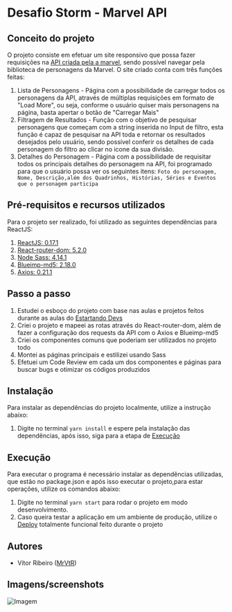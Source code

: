 # Desafio Storm - Marvel API

## Conceito do projeto
O projeto consiste em efetuar um site responsivo que possa fazer requisições na [API criada pela a marvel](https://developer.marvel.com), sendo possível navegar pela biblioteca de personagens da Marvel. O site criado conta com três funções feitas:
1. Lista de Personagens - Página com a possibilidade de carregar todos os personagens da API, através de múltiplas requisições em formato de "Load More", ou seja, conforme o usuário quiser mais personagens na página, basta apertar o botão de "Carregar Mais"
2. Filtragem de Resultados - Função com o objetivo de pesquisar personagens que começam com a string inserida no Input de filtro, esta função é capaz de pesquisar na API toda e retornar os resultados desejados pelo usuário, sendo possível conferir os detalhes de cada personagem do filtro ao clicar no icone da sua divisão. 
3. Detalhes do Personagem - Página com a possibilidade de requisitar todos os principais detalhes do personagem na API, foi programado para que o usuário possa ver os seguintes itens: 
```Foto do personagem, Nome, Descrição,além dos Quadrinhos, Histórias, Séries e Eventos que o personagem participa```
  
## Pré-requisitos e recursos utilizados
Para o projeto ser realizado, foi utilizado as seguintes dependências para ReactJS:
1. [ReactJS: 0.17.1](https://github.com/facebook/react/releases)
2. [React-router-dom: 5.2.0](https://reactrouter.com/web/guides/quick-start)
3. [Node Sass: 4.14.1](https://www.npmjs.com/package/node-sass/v/4.14.1)
4. [Blueimp-md5: 2.18.0](https://www.npmjs.com/package/blueimp-md5)
5. [Axios: 0.21.1](https://github.com/axios/axios)
  
## Passo a passo
1. Estudei o esboço do projeto com base nas aulas e projetos feitos durante as aulas do [Estartando Devs](https://estartandodevs.com.br)
2. Criei o projeto e mapeei as rotas através do React-router-dom, além de fazer a configuração dos requests da API com o Axios e Blueimp-md5
3. Criei os componentes comuns que poderiam ser utilizados no projeto todo
4. Montei as páginas principais e estilizei usando Sass
5. Efetuei um Code Review em cada um dos componentes e páginas para buscar bugs e otimizar os códigos produzidos

## Instalação
Para instalar as dependências do projeto localmente, utilize a instrução abaixo:
1. Digite no terminal ```yarn install``` e espere pela instalação das dependências, após isso, siga para a etapa de [Execução](#Execução)

## Execução
Para executar o programa é necessário instalar as dependências utilizadas, que estão no package.json e após isso executar o projeto,para estar operações, utilize os comandos abaixo:
1. Digite no terminal ```yarn start``` para rodar o projeto em modo desenvolvimento.
2. Caso queira testar a aplicação em um ambiente de produção, utilize o [Deploy](https://marvel-api-mrvtr.netlify.app) totalmente funcional feito durante o projeto

## Autores
* Vítor Ribeiro ([MrVtR](https://github.com/MrVtR))

## Imagens/screenshots

![Imagem](https://github.com/Infinitemarcus/Hackerspace-template/blob/master/exemplo.png)
